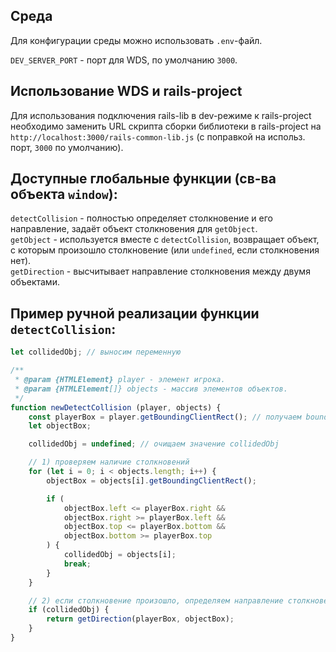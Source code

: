 ## Среда

Для конфигурации среды можно использовать `.env`-файл.

`DEV_SERVER_PORT` - порт для WDS, по умолчанию `3000`.

## Использование WDS и rails-project

Для использования подключения rails-lib в dev-режиме к rails-project необходимо заменить URL скрипта сборки библиотеки в rails-project на `http://localhost:3000/rails-common-lib.js` (с поправкой на использ. порт, `3000` по умолчанию).

## Доступные глобальные функции (св-ва объекта `window`):

`detectCollision` - полностью определяет столкновение и его направление, задаёт объект столкновения для `getObject`.\
`getObject` - используется вместе с `detectCollision`, возвращает объект, с которым произошло столкновение (или `undefined`, если столкновения нет).\
`getDirection` - высчитывает направление столкновения между двумя объектами.

## Пример ручной реализации функции `detectCollision`:

```javascript
let collidedObj; // выносим переменную

/**
 * @param {HTMLElement} player - элемент игрока.
 * @param {HTMLElement[]} objects - массив элементов объектов.
 */
function newDetectCollision (player, objects) {
    const playerBox = player.getBoundingClientRect(); // получаем bounding box игрока
    let objectBox;

    collidedObj = undefined; // очищаем значение collidedObj

    // 1) проверяем наличие столкновений
    for (let i = 0; i < objects.length; i++) {
        objectBox = objects[i].getBoundingClientRect();

        if (
            objectBox.left <= playerBox.right &&
            objectBox.right >= playerBox.left &&
            objectBox.top <= playerBox.bottom &&
            objectBox.bottom >= playerBox.top
        ) {
            collidedObj = objects[i];
            break;
        }
    }

    // 2) если столкновение произошло, определяем направление столкновения
    if (collidedObj) {
        return getDirection(playerBox, objectBox);
    }
}
```